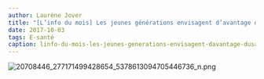 ```yaml
---
author: Laurène Jover
title: "[L’info du mois] Les jeunes générations envisagent d’avantage d’usages numériques dans leur relation avec leur pharmacien"
date: 2017-10-03
tags: E-santé
caption: linfo-du-mois-les-jeunes-generations-envisagent-davantage-dusages-numeriques-dans-leur-relation-avec-leur-pharmacien.webp
---
```


![20708446_277171499428654_5378613094705446736_n.png](/2017-10-03_linfo-du-mois-les-jeunes-generations-envisagent-davantage-dusages-numeriques-dans-leur-relation-avec-leur-pharmacien/20708446_277171499428654_5378613094705446736_n.png)
